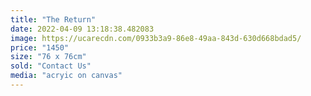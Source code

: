 ```yaml
---
title: "The Return"
date: 2022-04-09 13:18:38.482083
image: https://ucarecdn.com/0933b3a9-86e8-49aa-843d-630d668bdad5/
price: "1450"
size: "76 x 76cm"
sold: "Contact Us"
media: "acryic on canvas"
---
```


